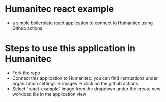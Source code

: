 # Humanitec react example

- a simple boilerplate react application to connect to Humanitec using Github actions

# Steps to use this application in Humanitec

- Fork the repo
- Connect this application to Humanitec: you can find instructions under organization settings -> images -> click on the github actions
- Select "react-example" image from the dropdown under the create new workload tile in the application view
